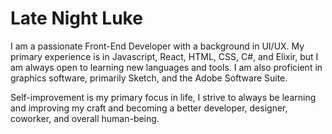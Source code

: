 # Late Night Luke

I am a passionate Front-End Developer with a background in UI/UX. My primary experience is in Javascript, React, HTML, CSS, C#, and Elixir, but I am always open to learning new languages and tools. I am also proficient in graphics software, primarily Sketch, and the Adobe Software Suite.

Self-improvement is my primary focus in life, I strive to always be learning and improving my craft and becoming a better developer, designer, coworker, and overall human-being.
